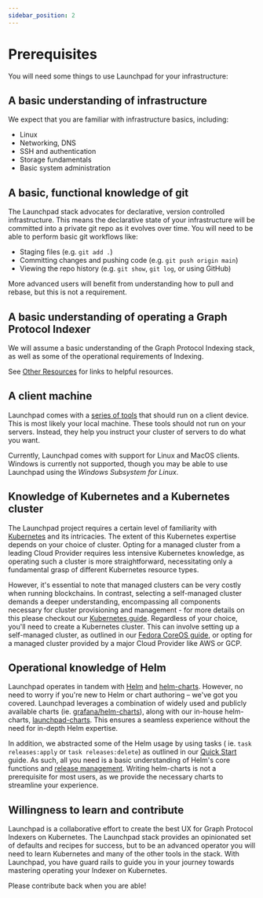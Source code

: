 ```yaml
---
sidebar_position: 2
---
```

# Prerequisites

You will need some things to use Launchpad for your infrastructure:

## A basic understanding of infrastructure

We expect that you are familiar with infrastructure basics, including:

- Linux
- Networking, DNS
- SSH and authentication
- Storage fundamentals
- Basic system administration

## A basic, functional knowledge of git

The Launchpad stack advocates for declarative, version controlled infrastructure. This means the declarative state of your infrastructure will be committed into a private git repo as it evolves over time. You will need to be able to perform basic git workflows like:

- Staging files (e.g. `git add .`)
- Committing changes and pushing code (e.g. `git push origin main`)
- Viewing the repo history (e.g. `git show`, `git log`, or using GitHub)

More advanced users will benefit from understanding how to pull and rebase, but this is not a requirement.

## A basic understanding of operating a Graph Protocol Indexer

We will assume a basic understanding of the Graph Protocol Indexing stack, as well as some of the operational requirements of Indexing.

See [Other Resources](other-resources) for links to helpful resources.

## A client machine

Launchpad comes with a [series of tools](client-side-tooling) that should run on a client device. This is most likely your local machine. These tools should not run on your servers. Instead, they help you instruct your cluster of servers to do what you want.

Currently, Launchpad comes with support for Linux and MacOS clients. Windows is currently not supported, though you may be able to use Launchpad using the *Windows Subsystem for Linux*.

## Knowledge of Kubernetes and a Kubernetes cluster

The Launchpad project requires a certain level of familiarity with [Kubernetes](https://kubernetes.org/) and its intricacies. The extent of this Kubernetes expertise depends on your choice of cluster. Opting for a managed cluster from a leading Cloud Provider requires less intensive Kubernetes knowledge, as operating such a cluster is more straightforward, necessitating only a fundamental grasp of different Kubernetes resource types.

However, it's essential to note that managed clusters can be very costly when running blockchains. In contrast, selecting a self-managed cluster demands a deeper understanding, encompassing all components necessary for cluster provisioning and management - for more details on this please checkout our [Kubernetes guide](guides/kubernetes-guide.md). Regardless of your choice, you'll need to create a Kubernetes cluster. This can involve setting up a self-managed cluster, as outlined in our [Fedora CoreOS guide](guides/install-fcos.md), or opting for a managed cluster provided by a major Cloud Provider like AWS or GCP.

## Operational knowledge of Helm

Launchpad operates in tandem with [Helm](https://helm.sh/) and [helm-charts](https://helm.sh/docs/topics/charts/). However, no need to worry if you're new to Helm or chart authoring – we've got you covered. Launchpad leverages a combination of widely used and publicly available charts (ie. [grafana/helm-charts](https://github.com/grafana/helm-charts)), along with our in-house helm-charts, [launchpad-charts](https://github.com/graphops/launchpad-charts). This ensures a seamless experience without the need for in-depth Helm expertise.

In addition, we abstracted some of the Helm usage by using tasks ( ie. `task releases:apply` or `task releases:delete`) as outlined in our [Quick Start](quickstart) guide. As such, all you need is a basic understanding of Helm's core functions and [release management](https://helm.sh/docs/intro/using_helm/). Writing helm-charts is not a prerequisite for most users, as we provide the necessary charts to streamline your experience.

## Willingness to learn and contribute

Launchpad is a collaborative effort to create the best UX for Graph Protocol Indexers on Kubernetes. The Launchpad stack provides an opinionated set of defaults and recipes for success, but to be an advanced operator you will need to learn Kubernetes and many of the other tools in the stack. With Launchpad, you have guard rails to guide you in your journey towards mastering operating your Indexer on Kubernetes.

Please contribute back when you are able!
